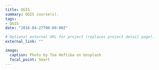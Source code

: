 ```yaml
---
title: QGIS
summary: QGIS course(s).
tags:
- QGIS
date: "2016-04-27T00:00:00Z"

# Optional external URL for project (replaces project detail page).
external_link: ""

image:
  caption: Photo by Toa Heftiba on Unsplash
  focal_point: Smart
---
```

